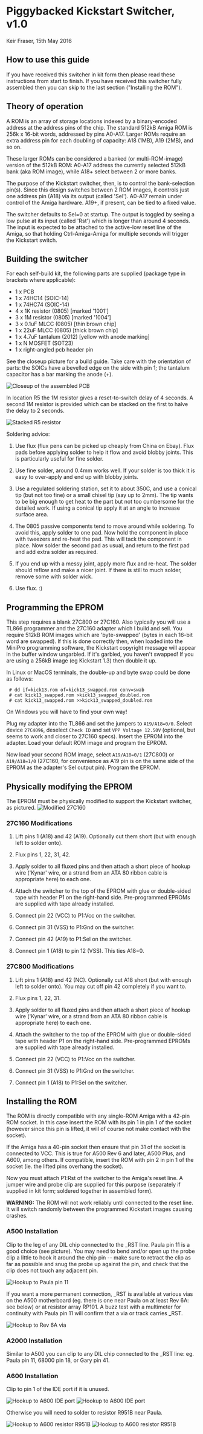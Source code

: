 # Piggybacked Kickstart Switcher, v1.0

Keir Fraser, 15th May 2016

## How to use this guide

If you have received this switcher in kit form then please read these
instructions from start to finish. If you have received this switcher
fully assembled then you can skip to the last section ("Installing the
ROM").


## Theory of operation

A ROM is an array of storage locations indexed by a binary-encoded
address at the address pins of the chip. The standard 512kB Amiga ROM
is 256k x 16-bit words, addressed by pins A0-A17. Larger ROMs require
an extra address pin for each doubling of capacity: A18 (1MB), A19
(2MB), and so on.

These larger ROMs can be considered a banked (or multi-ROM-image)
version of the 512kB ROM: A0-A17 address the currently selected 512kB
bank (aka ROM image), while A18+ select between 2 or more banks.

The purpose of the Kickstart switcher, then, is to control the
bank-selection pin(s). Since this design switches between 2 ROM
images, it controls just one address pin (A18) via its output (called
'Sel'). A0-A17 remain under control of the Amiga hardware. A19+, if
present, can be tied to a fixed value.

The switcher defaults to Sel=0 at startup. The output is toggled by
seeing a low pulse at its input (called 'Rst') which is longer than
around 4 seconds. The input is expected to be attached to the
active-low reset line of the Amiga, so that holding Ctrl-Amiga-Amiga
for multiple seconds will trigger the Kickstart switch.


## Building the switcher

For each self-build kit, the following parts are supplied (package
type in brackets where applicable):
- 1 x PCB
- 1 x 74HC14 (SOIC-14)
- 1 x 74HC74 (SOIC-14)
- 4 x 1K resistor (0805) [marked '1001']
- 3 x 1M resistor (0805) [marked '1004']
- 3 x 0.1uF MLCC (0805) [thin brown chip]
- 1 x 22uF MLCC (0805) [thick brown chip]
- 1 x 4.7uF tantalum (2012) [yellow with anode marking]
- 1 x N MOSFET (SOT23)
- 1 x right-angled pcb header pin

See the closeup picture for a build guide. Take care
with the orientation of parts: the SOICs have a bevelled edge on the
side with pin 1; the tantalum capacitor has a bar marking the anode
(+).

![Closeup of the assembled PCB](assets/10_closeup.jpg)

In location R5 the 1M resistor gives a reset-to-switch delay of 4
seconds. A second 1M resistor is provided which can be stacked on the
first to halve the delay to 2 seconds.

![Stacked R5 resistor](assets/11_stacked_r5.jpg)

Soldering advice:

1. Use flux (flux pens can be picked up cheaply from China on
Ebay). Flux pads before applying solder to help it flow and avoid
blobby joints. This is particularly useful for fine solder.

2. Use fine solder, around 0.4mm works well. If your solder is too
thick it is easy to over-apply and end up with blobby joints.

3. Use a regulated soldering station, set it to about 350C, and use a
conical tip (but not too fine) or a small chisel tip (say up to
2mm). The tip wants to be big enough to get heat to the part but not
too cumbersome for the detailed work. If using a conical tip apply it
at an angle to increase surface area.

4. The 0805 passive components tend to move around while soldering. To
avoid this, apply solder to one pad. Now hold the component in place
with tweezers and re-heat the pad. This will tack the component in
place. Now solder the second pad as usual, and return to the first pad
and add extra solder as required.

5. If you end up with a messy joint, apply more flux and re-heat. The
solder should reflow and make a nicer joint. If there is still to much
solder, remove some with solder wick.

6. Use flux. :)


## Programming the EPROM

This step requires a blank 27C800 or 27C160. Also typically you will
use a TL866 programmer and the 27C160 adapter which I build and
sell. You require 512kB ROM images which are 'byte-swapped' (bytes in
each 16-bit word are swapped). If this is done correctly then, when
loaded into the MiniPro programming software, the Kickstart copyright
message will appear in the buffer window ungarbled. If it's garbled,
you haven't swapped! If you are using a 256kB image (eg Kickstart 1.3)
then double it up.

In Linux or MacOS terminals, the double-up and byte swap could be done
as follows:
```
 # dd if=kick13.rom of=kick13_swapped.rom conv=swab
 # cat kick13_swapped.rom >kick13_swapped_doubled.rom
 # cat kick13_swapped.rom >>kick13_swapped_doubled.rom
```
On Windows you will have to find your own way!

Plug my adapter into the TL866 and set the jumpers to
`A19/A18=0/0`. Select device `27C4096`, deselect `Check ID` and set
`VPP Voltage 12.50V` (optional, but seems to work and closer to 27C160
specs). Insert the EPROM into the adapter. Load your default ROM image
and program the EPROM.

Now load your second ROM image, select `A19/A18=0/1` (27C800) or
`A19/A18=1/0` (27C160, for convenience as A19 pin is on
the same side of the EPROM as the adapter's Sel output pin). Program
the EPROM.


## Physically modifying the EPROM

The EPROM must be physically modified to support the Kickstart
switcher, as pictured.
![Modified 27C160](assets/15_modified_27c160.jpg)

### 27C160 Modifications

1. Lift pins 1 (A18) and 42 (A19). Optionally cut them short
   (but with enough left to solder onto).

2. Flux pins 1, 22, 31, 42.

3. Apply solder to all fluxed pins and then attach a short piece of
hookup wire ('Kynar' wire, or a strand from an ATA 80 ribbon cable is
appropriate here) to each one.

4. Attach the switcher to the top of the EPROM with glue or
double-sided tape with header P1 on the right-hand side.
Pre-programmed EPROMs are supplied with tape already installed.

5. Connect pin 22 (VCC) to P1:Vcc on the switcher.

6. Connect pin 31 (VSS) to P1:Gnd on the switcher.

7. Connect pin 42 (A19) to P1:Sel on the switcher.

8. Connect pin 1 (A18) to pin 12 (VSS). This ties A18=0.

### 27C800 Modifications

1. Lift pins 1 (A18) and 42 (NC). Optionally cut A18 short (but with
   enough left to solder onto). You may cut off pin 42 completely if
   you want to.

2. Flux pins 1, 22, 31.

3. Apply solder to all fluxed pins and then attach a short piece of
hookup wire ('Kynar' wire, or a strand from an ATA 80 ribbon cable is
appropriate here) to each one.

4. Attach the switcher to the top of the EPROM with glue or
double-sided tape with header P1 on the right-hand side.
Pre-programmed EPROMs are supplied with tape already installed.

5. Connect pin 22 (VCC) to P1:Vcc on the switcher.

6. Connect pin 31 (VSS) to P1:Gnd on the switcher.

7. Connect pin 1 (A18) to P1:Sel on the switcher.


## Installing the ROM

The ROM is directly compatible with any single-ROM Amiga with a 42-pin
ROM socket. In this case insert the ROM with its pin 1 in pin 1 of the
socket (however since this pin is lifted, it will of course not make
contact with the socket).

If the Amiga has a 40-pin socket then ensure that pin 31 of the socket
is connected to VCC. This is true for A500 Rev 6 and later, A500 Plus,
and A600, among others. If compatible, insert the ROM with pin 2 in
pin 1 of the socket (ie. the lifted pins overhang the socket).

Now you must attach P1:Rst of the switcher to the Amiga's reset
line. A jumper wire and probe clip are supplied for this purpose
(separately if supplied in kit form; soldered together in assembled
form).

**WARNING:** The ROM will not work reliably until connected to the
reset line. It will switch randomly between the programmed Kickstart
images causing crashes.

### A500 Installation
Clip to the leg of any DIL chip connected to the _RST line. Paula pin
11 is a good choice (see picture). You may
need to bend and/or open up the probe clip a little to hook it around
the chip pin -- make sure to retract the clip as far as possible and
snug the probe up against the pin, and check that the clip does not
touch any adjacent pin.

![Hookup to Paula pin 11](assets/20_a500_hookup_paula.jpg)

If you want a more permanent connection, _RST is available at various
vias on the A500 motherboard (eg. there is one near Paula on at least
Rev 6A: see below) or at resistor array RP101. A buzz
test with a multimeter for continuity with Paula pin 11 will confirm
that a via or track carries _RST.

![Hookup to Rev 6A via](assets/21_a500_hookup_via.jpg)

### A2000 Installation
Similar to A500 you can clip to any DIL chip connected to the _RST
line: eg. Paula pin 11, 68000 pin 18, or Gary pin 41.

### A600 Installation
Clip to pin 1 of the IDE port if it is unused.

![Hookup to A600 IDE port](assets/30_a600_hookup_ide.jpg)
![Hookup to A600 IDE port](assets/31_a600_hookup_ide.jpg)

Otherwise you will need to solder to resistor
R951B near Paula.

![Hookup to A600 resistor R951B](assets/40_a600_hookup_r951b.jpg)
![Hookup to A600 resistor R951B](assets/41_a600_hookup_r951b.jpg)
